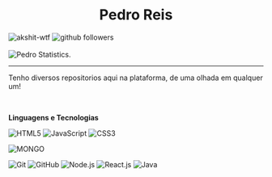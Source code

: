 <h1 align=center> Pedro Reis </h1>

<p>
    <img src="https://komarev.com/ghpvc/?username=queendeveloperbr" alt="akshit-wtf" alt="Profile Views" />
    <img src="https://img.shields.io/github/followers/queendeveloperbr?label=Follow&style=social" alt="github followers" /><br>
    <br>
    <img src="https://github-readme-stats.vercel.app/api?username=queendeveloperbr&count_private=true&show_icons=true&custom_title=QueeN%20Github%20Stats&theme=synthwave" alt="Pedro Statistics." />
    
</p>
<hr>

Tenho diversos repositorios aqui na plataforma, de uma olhada em qualquer um!

<br>

**Linguagens e Tecnologias**

![HTML5](https://img.shields.io/badge/-HTML5-000000?style=for-the-badge&logo=HTML5)
![JavaScript](https://img.shields.io/badge/-JavaScript-000000?style=for-the-badge&logo=javascript)
![CSS3](https://img.shields.io/badge/-CSS3-000000?style=for-the-badge&logo=CSS3)

![MONGO](https://img.shields.io/badge/-mongo%20db-000000?style=for-the-badge&logo=mongodb)

![Git](https://img.shields.io/badge/-Git-000000?style=for-the-badge&logo=git&logoColor=F05032)
![GitHub](https://img.shields.io/badge/-GitHub-000000?style=for-the-badge&logo=github&logoColor=FFFFFF)
![Node.js](https://img.shields.io/badge/-Node.js-000000?style=for-the-badge&logo=node.js&logoColor=339933)
![React.js](https://img.shields.io/badge/-react-000000?style=for-the-badge&logo=react)
![Java](https://img.shields.io/badge/-JAVA-000000?style=for-the-badge&logo=JAVA)
